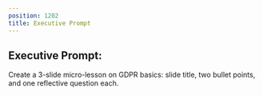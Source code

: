 ```yaml
---
position: 1202
title: Executive Prompt
---
```


## Executive Prompt:

Create a 3-slide micro-lesson on GDPR basics: slide title, two bullet points, and one reflective question each.